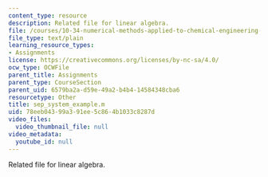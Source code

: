 ```yaml
---
content_type: resource
description: Related file for linear algebra.
file: /courses/10-34-numerical-methods-applied-to-chemical-engineering-fall-2005/78eeb04399a391ee5c864b1033c8287d_sep_system_example.m
file_type: text/plain
learning_resource_types:
- Assignments
license: https://creativecommons.org/licenses/by-nc-sa/4.0/
ocw_type: OCWFile
parent_title: Assignments
parent_type: CourseSection
parent_uid: 6579ba2a-d59e-49a2-b4b4-14584348cba6
resourcetype: Other
title: sep_system_example.m
uid: 78eeb043-99a3-91ee-5c86-4b1033c8287d
video_files:
  video_thumbnail_file: null
video_metadata:
  youtube_id: null
---
```

Related file for linear algebra.